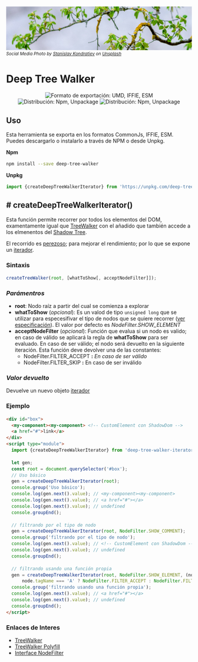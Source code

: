![Tree](./header.jpg)
<sup>_Social Media Photo by [Stanislav Kondratiev](https://unsplash.com/@technobulka) on [Unsplash](https://unsplash.com/photos/RVvMv7KpZJg)_</sup>

# Deep Tree Walker

<p align="center">
    <img alt="Formato de exportación: UMD, IFFIE, ESM" src="https://img.shields.io/badge/fomat-umd%20iffie%20esm-yellowgreen" />
    <img alt="Distribución: Npm, Unpackage" src="https://img.shields.io/badge/%F0%9F%93%A6-npm%20unpk-yellowgreen" />
    <img alt="Distribución: Npm, Unpackage" src="https://img.shields.io/badge/ISC-license-yellowgreen" />


</p>

## Uso

Esta herramienta se exporta en los formatos CommonJs, IFFIE, ESM. Puedes descargarlo o instalarlo a través de NPM o desde Unpkg.

**Npm**
```sh
npm install --save deep-tree-walker
```

**Unpkg**
```javascript
import {createDeepTreeWalkerIterator} from 'https://unpkg.com/deep-tree-walker?module'
```

## # createDeepTreeWalkerIterator()

Esta función permite recorrer por todos los elementos del DOM, examentamente igual que [TreeWalker]() con el añadido que también accede a los elmenentos del [Shadow Tree](https://developer.mozilla.org/en-US/docs/Web/Web_Components/Using_shadow_DOM#High-level_view).

El recorrido es [perezoso](https://es.wikipedia.org/wiki/Evaluaci%C3%B3n_perezosa); para mejorar el rendimiento; por lo que se expone un [iterador](https://developer.mozilla.org/en-US/docs/Web/JavaScript/Reference/Iteration_protocols#iterator).

### __Sintaxis__
```javascript
createTreeWalker(root, [whatToShow[, acceptNodeFilter]]);
```

### _Parámentros_

* **root**: Nodo raíz a partir del cual se comienza a explorar
* **whatToShow** (_opcional_): Es un valod de tipo `unsigned long` que se utilizar para especesifivar el típo de nodos que se quiere recorrer ([ver especificación](https://www.w3.org/TR/DOM-Level-2-Traversal-Range/traversal.html#Traversal-NodeFilter)). El valor por defecto es *NodeFilter.SHOW_ELEMENT*
* **acceptNodeFilter** (_opcional_): Función que evalua si un nodo es valido; en caso de válido se aplicará la regla de **whatToShow** para ser evaluado. En caso de ser válido; el nodo será devuelto en la siguiente iteración. Esta función deve devolver una de las constantes:
  * NodeFilter.FILTER_ACCEPT  __:__ _En caso de ser válido_
  * NodeFilter.FILTER_SKIP __:__ En caso de ser inválido

### _Valor devuelto_

Devuelve un nuevo objeto [iterador](https://developer.mozilla.org/en-US/docs/Web/JavaScript/Reference/Iteration_protocols#iterator)

### Ejemplo

```html
<div id="box">
  <my-component><my-component> <!-- CustomElement con ShadowDom -->
  <a href="#">link</a>
</div>
<script type="module">
  import {createDeepTreeWalkerIterator} from 'deep-tree-walker-iterator';

  let gen;
  const root = document.querySelector('#box');
  // Uso básico
  gen = createDeepTreeWalkerIterator(root);
  console.group('Uso básico');
  console.log(gen.next().value); // <my-component><my-component>
  console.log(gen.next().value); // <a href="#"></a>
  console.log(gen.next().value); // undefined
  console.groupEnd();

  // filtrando por el tipo de nodo
  gen = createDeepTreeWalkerIterator(root, NodeFilter.SHOW_COMMENT);
  console.group('filtrando por el tipo de nodo');
  console.log(gen.next().value); // <!-- CustomElement con ShadowDom -->
  console.log(gen.next().value); // undefined
  console.groupEnd();

  // filtrando usando una función propia
  gen = createDeepTreeWalkerIterator(root, NodeFilter.SHOW_ELEMENT, (node) => 
      node.tagName === 'A' ? NodeFilter.FILTER_ACCEPT : NodeFilter.FILTER_SKIP);
  console.group('filtrando usando una función propia');
  console.log(gen.next().value); // <a href="#"></a>
  console.log(gen.next().value); // undefined
  console.groupEnd();
</script>
```

### __Enlaces de Interes__

* [TreeWalker](https://developer.mozilla.org/en-US/docs/Web/API/TreeWalker)
* [TreeWalker Polyfill](https://gist.github.com/kindy/eb7e2581265fb80aae11ab50f668ec20)
* [Interface NodeFilter](https://www.w3.org/TR/DOM-Level-2-Traversal-Range/traversal.html#Traversal-NodeFilter)